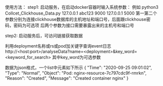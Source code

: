 使用方法：
step1: 启动服务，在启动docker容器时输入系统参数：
例如 python3 Collcet_Clickhouse_Data.py 127.0.0.1 abc123 9000 127.0.0.1 5000
第一第二个参数分别为连接clickhouse数据库的主机地址和端口号，后面跟clickhouse密码，密码为可选项
后两个参数为接口需要暴露出来的主机号和端口号

step2: 启动服务后，可访问链接获取数据

利用deployment名称或rs或pod加关键字查询event日志
http://\<host:port\>/analyseData\?name=\<deployment\>&key_word=\<keyword_for_search\>
其中key_word为可选参数

数据为json格式，一个list中元素如下所示
{
    "Time": "2020-09-25 09:01:02",
    "Type": "Normal",
    "Object": "Pod: nginx-resource-7c797cdc9f-rmrkn",
    "Reason": "Created",
    "Message": "Created container nginx"
}
